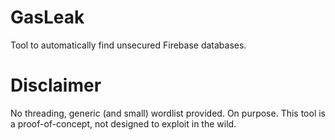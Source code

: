 # GasLeak
Tool to automatically find unsecured Firebase databases.

# Disclaimer
No threading, generic (and small) wordlist provided. On purpose.
This tool is a proof-of-concept, not designed to exploit in the wild.
